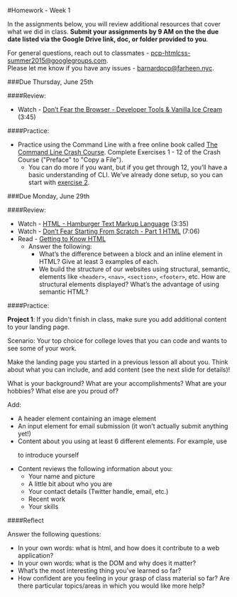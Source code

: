 #Homework - Week 1

In the assignments below, you will review additional resources that cover what we did in class.  **Submit your assignments by 9 AM on the the due date listed via the Google Drive link, doc, or folder provided to you**.  

For general questions, reach out to classmates - pcp-htmlcss-summer2015@googlegroups.com.  
Please let me know if you have any issues - barnardpcp@farheen.nyc.

###Due Thursday, June 25th

####Review:

- Watch - [Don’t Fear the Browser - Developer Tools & Vanilla Ice Cream](http://www.dontfeartheinternet.com/the-basics/dont-fear-the-browser) (3:45)

####Practice:

- Practice using the Command Line with a free online book called [The Command Line Crash Course](http://cli.learncodethehardway.org/book/). Complete Exercises 1 - 12 of the Crash Course ("Preface" to "Copy a File"). 
	- You can do more if you want, but if you get through 12, you’ll have a basic understanding of CLI. We’ve already done setup, so you can start with [exercise 2](http://cli.learncodethehardway.org/book/ex2.html). 


###Due Monday, June 29th

####Review:

- Watch -  [HTML - Hamburger Text Markup Language](http://www.dontfeartheinternet.com/html/html) (3:35)
- Watch - [Don’t Fear Starting From Scratch - Part 1 HTML](http://www.dontfeartheinternet.com/html/don%E2%80%99t-fear-starting-from-scratch) (7:06)
- Read - [Getting to Know HTML](http://learn.shayhowe.com/html-css/getting-to-know-html/)
	- Answer the following:
		- What’s the difference between a block and an inline element in HTML? Give at least 3 examples of each. 
		- We build the structure of our websites using structural, semantic, elements like `<header>`, `<nav>`, `<section>`, `<footer>`, etc. How are structural elements displayed? What’s the advantage of using semantic HTML?

####Practice:

**Project 1**: If you didn't finish in class, make sure you add additional content to your landing page.

Scenario: Your top choice for college loves that you can code and wants to see some of your work.  

Make the landing page you started in a previous lesson all about you.  Think about what you can include, and add content (see the next slide for details)!

What is your background?  What are your accomplishments? What are your hobbies?  What else are you proud of?

Add: 

- A header element containing an image element
- An input element for email submission (it won’t actually submit anything yet!)
- Content about you using at least 6 different elements.  For example, use <p> to introduce yourself
- Content reviews the following information about you:
	- Your name and picture
	- A little bit about who you are
	- Your contact details (Twitter handle, email, etc.)
	- Recent work
	- Your skills

####Reflect

Answer the following questions: 

- In your own words: what is html, and how does it contribute to a web application?
- In your own words: what is the DOM and why does it matter?
- What’s the most interesting thing you’ve learned so far?
- How confident are you feeling in your grasp of class material so far? Are there particular topics/areas in which you would like more help?


